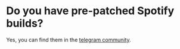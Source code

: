 # Do you have pre-patched Spotify builds?

Yes, you can find them in the [telegram community](https://t.me/SpotxCommunity/1049).
